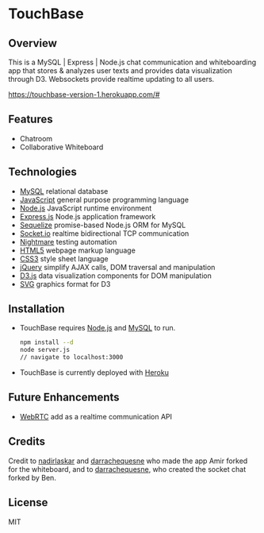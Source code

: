 # TouchBase 

## Overview
This is a MySQL | Express | Node.js chat communication and whiteboarding app that stores & analyzes user texts and provides data visualization through D3. Websockets provide realtime updating to all users.

https://touchbase-version-1.herokuapp.com/#

## Features
* Chatroom
* Collaborative Whiteboard

## Technologies
* [MySQL](https://www.mysql.com/) relational database
* [JavaScript](https://en.wikipedia.org/wiki/JavaScript) general purpose programming language
* [Node.js](https://nodejs.org/en/) JavaScript runtime environment
* [Express.js](https://expressjs.com/) Node.js application framework
* [Sequelize](https://sequelize.org/) promise-based Node.js ORM for MySQL
* [Socket.io](https://socket.io/) realtime bidirectional TCP communication
* [Nightmare](http://www.nightmarejs.org/) testing automation
* [HTML5](https://en.wikipedia.org/wiki/HTML5) webpage markup language
* [CSS3](https://en.wikipedia.org/wiki/Cascading_Style_Sheets#CSS_3) style sheet language
* [jQuery]() simplify AJAX calls, DOM traversal and manipulation
* [D3.js](https://d3js.org/) data visualization components for DOM manipulation
* [SVG](https://www.w3.org/Graphics/SVG/) graphics format for D3

## Installation
* TouchBase requires [Node.js](https://nodejs.org/) and [MySQL](https://www.mysql.com/) to run.
    ```sh
    npm install --d
    node server.js
    // navigate to localhost:3000

* TouchBase is currently deployed with [Heroku](https://www.heroku.com)

## Future Enhancements
* [WebRTC](https://webrtc.org/) add as a realtime communication API

## Credits
Credit to [nadirlaskar](https://github.com/socketio/socket.io/commits?author=nadirlaskar) and [darrachequesne](https://github.com/socketio/socket.io/commits?author=darrachequesne) who made the app Amir forked for the whiteboard, and to  [darrachequesne](https://veteran.cg.gy/booknote3052/chat-angular-socket-server/commit/5704581024b5b7c50692f25bf759480908838880?expanded=1&view=inline), who created the socket chat forked by Ben.

## License
MIT
